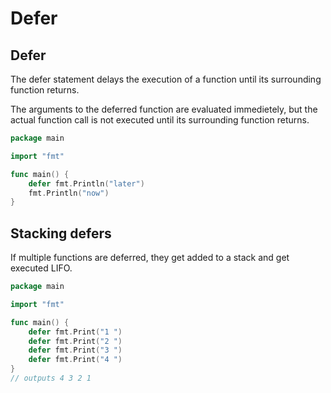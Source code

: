 # Defer

## Defer

The defer statement delays the execution of a function until its surrounding function returns.

The arguments to the deferred function are evaluated immedietely, but the actual function call is not executed until its surrounding function returns.

```go
package main

import "fmt"

func main() {
	defer fmt.Println("later")
	fmt.Println("now")
}
```

## Stacking defers

If multiple functions are deferred, they get added to a stack and get executed LIFO.

```go
package main

import "fmt"

func main() {
	defer fmt.Print("1 ")
    defer fmt.Print("2 ")
    defer fmt.Print("3 ")
    defer fmt.Print("4 ")
}
// outputs 4 3 2 1
```